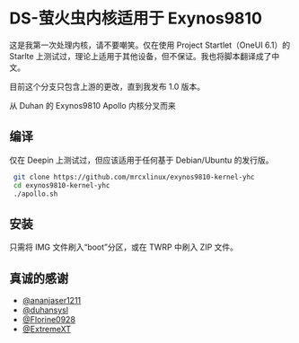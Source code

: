 
# DS-萤火虫内核适用于 Exynos9810

这是我第一次处理内核，请不要嘲笑。仅在使用 Project Startlet（OneUI 6.1）的 Starlte 上测试过，理论上适用于其他设备，但不保证。我也将脚本翻译成了中文。

目前这个分支只包含上游的更改，直到我发布 1.0 版本。

从 Duhan 的 Exynos9810 Apollo 内核分叉而来
## 编译
仅在 Deepin 上测试过，但应该适用于任何基于 Debian/Ubuntu 的发行版。

```bash
 git clone https://github.com/mrcxlinux/exynos9810-kernel-yhc
 cd exynos9810-kernel-yhc
 ./apollo.sh
```
## 安装
只需将 IMG 文件刷入“boot”分区，或在 TWRP 中刷入 ZIP 文件。

## 真诚的感谢

- [@ananjaser1211](https://https://github.com/ananjaser1211)
- [@duhansysl](https://github.com/duhansysl)
- [@Florine0928](https://www.github.com/Florine0928)
- [@ExtremeXT](https://github.com/ExtremeXT)
